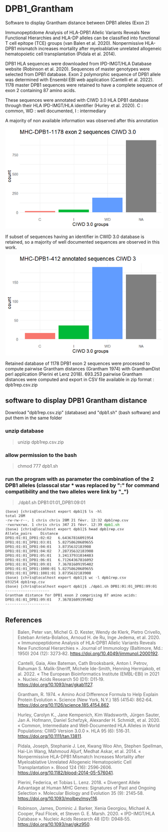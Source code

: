 # DPB1_Grantham
Software to display Grantham distance between DPB1 alleles (Exon 2)

Immunopeptidome Analysis of HLA-DPB1 Allelic Variants Reveals New Functional Hierarchies and HLA-DP alleles can be classified into functional T cell epitope (TCE) groups (van Balen et al. 2020). Nonpermissive HLA-DPB1 mismatch increases mortality after myeloablative unrelated allogeneic hematopoietic cell transplantation (Pidala et al. 2014).

DPB1 HLA sequences were downloaded from IPD-IMGT/HLA Database website (Robinson et al. 2020). Sequences of master genotypes were selected from DPB1 database. Exon 2 polymorphic sequence of DPB1 allele was determined with Ensembl EBI web application (Cantelli et al. 2022). 1178 master DPB1 sequences were retained to have a complete sequence of exon 2 containing 87 amino acids. 

These sequences were annotated with CIWD 3.0 HLA DPB1 database through their HLA IPD-IMGT/HLA identifier (Hurley et al. 2020).
C : common, 
WD : well documented, 
I : intermediary

A majority of non available information was observed after this annotation 

![total](https://github.com/cdesterke/DPB1_Grantham/blob/main/total.png)


If subset of sequences having an identifier in CWID 3.0 database is retained, so a majority of well documented sequences are observed in this work. 

![barplot](https://github.com/cdesterke/DPB1_Grantham/blob/main/barplot.png)

Retained database of 1178 DPB1 exon 2 sequences were processed to compute pairwise Grantham distances (Grantham 1974) with GranthamDist perl application  (Pierini et Lenz 2018). 693.253 pairwise Grantham distances were computed and export in CSV file available in zip format : dpb1rep.csv.zip


## software to display DPB1 Grantham distance
Download "dpb1rep.csv.zip" (database) and "dpb1.sh" (bash software) and put them in the same folder

### unzip database
> unizip dpb1rep.csv.zip

### allow permission to the bash 
> chmod 777 dpb1.sh

### run the program with as parameter the combination of the 2 DPB1 alleles (classcal star * was replaced by ":" for command compatibility and the two alleles were link by "_")
> ./dpb1.sh DPB1:01:01_DPB1:09:01

![screen](https://github.com/cdesterke/DPB1_Grantham/blob/main/screen.jpg)




## References 
> Balen, Peter van, Michel G. D. Kester, Wendy de Klerk, Pietro Crivello, Esteban Arrieta-Bolaños, Arnoud H. de Ru, Inge Jedema, et al. 2020. « Immunopeptidome Analysis of HLA-DPB1 Allelic Variants Reveals New Functional Hierarchies ». Journal of Immunology (Baltimore, Md.: 1950) 204 (12): 3273‑82. https://doi.org/10.4049/jimmunol.2000192.

> Cantelli, Gaia, Alex Bateman, Cath Brooksbank, Anton I. Petrov, Rahuman S. Malik-Sheriff, Michele Ide-Smith, Henning Hermjakob, et al. 2022. « The European Bioinformatics Institute (EMBL-EBI) in 2021 ». Nucleic Acids Research 50 (D1): D11‑19. https://doi.org/10.1093/nar/gkab1127.

> Grantham, R. 1974. « Amino Acid Difference Formula to Help Explain Protein Evolution ». Science (New York, N.Y.) 185 (4154): 862‑64. https://doi.org/10.1126/science.185.4154.862.

> Hurley, Carolyn K., Jane Kempenich, Kim Wadsworth, Jürgen Sauter, Jan A. Hofmann, Daniel Schefzyk, Alexander H. Schmidt, et al. 2020. « Common, Intermediate and Well-Documented HLA Alleles in World Populations: CIWD Version 3.0.0 ». HLA 95 (6): 516‑31. https://doi.org/10.1111/tan.13811.

> Pidala, Joseph, Stephanie J. Lee, Kwang Woo Ahn, Stephen Spellman, Hai-Lin Wang, Mahmoud Aljurf, Medhat Askar, et al. 2014. « Nonpermissive HLA-DPB1 Mismatch Increases Mortality after Myeloablative Unrelated Allogeneic Hematopoietic Cell Transplantation ». Blood 124 (16): 2596‑2606. https://doi.org/10.1182/blood-2014-05-576041.

> Pierini, Federica, et Tobias L. Lenz. 2018. « Divergent Allele Advantage at Human MHC Genes: Signatures of Past and Ongoing Selection ». Molecular Biology and Evolution 35 (9): 2145‑58. https://doi.org/10.1093/molbev/msy116.

> Robinson, James, Dominic J. Barker, Xenia Georgiou, Michael A. Cooper, Paul Flicek, et Steven G. E. Marsh. 2020. « IPD-IMGT/HLA Database ». Nucleic Acids Research 48 (D1): D948‑55. https://doi.org/10.1093/nar/gkz950.

